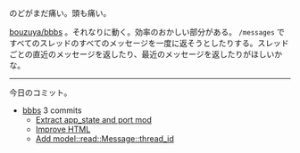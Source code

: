 のどがまだ痛い。頭も痛い。

[bouzuya/bbbs] 。それなりに動く。効率のおかしい部分がある。 `/messages` ですべてのスレッドのすべてのメッセージを一度に返そうとしたりする。スレッドごとの直近のメッセージを返したり、最近のメッセージを返したりがほしいかな。

---

今日のコミット。

- [bbbs](https://github.com/bouzuya/bbbs) 3 commits
  - [Extract app_state and port mod](https://github.com/bouzuya/bbbs/commit/ff9bdada44c6e2e4c4e5e2258abc37d40381e6ce)
  - [Improve HTML](https://github.com/bouzuya/bbbs/commit/58ca93213aa9a84a2636e03c0a458e013aa32113)
  - [Add model::read::Message::thread_id](https://github.com/bouzuya/bbbs/commit/e6a9ccfe8fbf3288a866f214d18ef8bf6f041d15)

[bouzuya/bbbs]: https://github.com/bouzuya/bbbs
